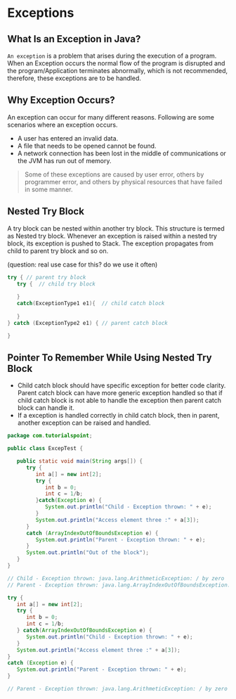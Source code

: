 # Exceptions

## What Is an Exception in Java?

`An exception` is a problem that arises during the execution of a program. When an Exception occurs the normal flow of the program is disrupted and the program/Application terminates abnormally, which is not recommended, therefore, these exceptions are to be handled.

## Why Exception Occurs?

An exception can occur for many different reasons. Following are some scenarios where an exception occurs.
- A user has entered an invalid data.
- A file that needs to be opened cannot be found.
- A network connection has been lost in the middle of communications or the JVM has run out of memory.

> Some of these exceptions are caused by user error, others by programmer error, and others by physical resources that have failed in some manner.

## Nested Try Block

A try block can be nested within another try block. This structure is termed as Nested try block. Whenever an exception is raised within a nested try block, its exception is pushed to Stack. The exception propagates from child to parent try block and so on.

(question: real use case for this? do we use it often)

```java
try { // parent try block
   try {  // child try block
   
   }
   catch(ExceptionType1 e1){  // child catch block
   
   }
} catch (ExceptionType2 e1) { // parent catch block

} 
```

## Pointer To Remember While Using Nested Try Block

- Child catch block should have specific exception for better code clarity. Parent catch block can have more generic exception handled so that if child catch block is not able to handle the exception then parent catch block can handle it.
- If a exception is handled correctly in child catch block, then in parent, another exception can be raised and handled.

```java
package com.tutorialspoint;

public class ExcepTest {

   public static void main(String args[]) {
      try {
         int a[] = new int[2];
         try {
            int b = 0;
            int c = 1/b;
         }catch(Exception e) {
            System.out.println("Child - Exception thrown: " + e);
         }
         System.out.println("Access element three :" + a[3]);
      }
      catch (ArrayIndexOutOfBoundsException e) {
         System.out.println("Parent - Exception thrown: " + e);
      }
      System.out.println("Out of the block");
   }
}

// Child - Exception thrown: java.lang.ArithmeticException: / by zero
// Parent - Exception thrown: java.lang.ArrayIndexOutOfBoundsException: 3
```

```java
try {
   int a[] = new int[2];
   try {
      int b = 0;
      int c = 1/b;
   } catch(ArrayIndexOutOfBoundsException e) {
      System.out.println("Child - Exception thrown: " + e);
   }
   System.out.println("Access element three :" + a[3]);
}
catch (Exception e) {
   System.out.println("Parent - Exception thrown: " + e);
}

// Parent - Exception thrown: java.lang.ArithmeticException: / by zero
````